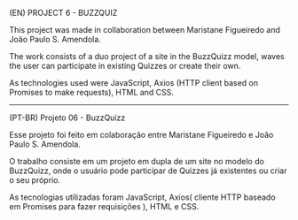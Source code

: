 (EN) PROJECT 6 - BUZZQUIZ

This project was made in collaboration between Maristane Figueiredo and João Paulo S. Amendola.

The work consists of a duo project of a site in the BuzzQuizz model, waves the user can participate in existing Quizzes or create their own.

As technologies used were JavaScript, Axios (HTTP client based on Promises to make requests), HTML and CSS.


-------------------------------------------------------------------------------------------------------------------------------------------------------------------------


(PT-BR) Projeto 06 - BuzzQuizz

Esse projeto foi feito em colaboração entre Maristane Figueiredo e João Paulo S. Amendola.

O trabalho consiste em um projeto em dupla de um site no modelo do BuzzQuizz, onde o usuário pode participar de Quizzes já existentes ou criar o seu próprio.

As tecnologias utilizadas foram JavaScript, Axios( cliente HTTP baseado em Promises para fazer requisições ), HTML e CSS.
